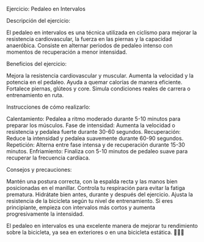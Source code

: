 Ejercicio: Pedaleo en Intervalos


Descripción del ejercicio: 

El pedaleo en intervalos es una técnica utilizada en ciclismo para mejorar la resistencia cardiovascular, la fuerza en las piernas y la capacidad anaeróbica. 
Consiste en alternar periodos de pedaleo intenso con momentos de recuperación a menor intensidad.



Beneficios del ejercicio:

Mejora la resistencia cardiovascular y muscular.
Aumenta la velocidad y la potencia en el pedaleo. 
Ayuda a quemar calorías de manera eficiente. 
Fortalece piernas, glúteos y core. 
Simula condiciones reales de carrera o entrenamiento en ruta.



Instrucciones de cómo realizarlo:

Calentamiento: Pedalea a ritmo moderado durante 5-10 minutos para preparar los músculos. 
Fase de intensidad: Aumenta la velocidad o resistencia y pedalea fuerte durante 30-60 segundos. 
Recuperación: Reduce la intensidad y pedalea suavemente durante 60-90 segundos. 
Repetición: Alterna entre fase intensa y de recuperación durante 15-30 minutos. 
Enfriamiento: Finaliza con 5-10 minutos de pedaleo suave para recuperar la frecuencia cardíaca.



Consejos y precauciones:

Mantén una postura correcta, con la espalda recta y las manos bien posicionadas en el manillar. 
Controla tu respiración para evitar la fatiga prematura. Hidrátate bien antes, durante y después del ejercicio. 
Ajusta la resistencia de la bicicleta según tu nivel de entrenamiento. 
Si eres principiante, empieza con intervalos más cortos y aumenta progresivamente la intensidad.


El pedaleo en intervalos es una excelente manera de mejorar tu rendimiento sobre la bicicleta, ya sea en exteriores o en una bicicleta estática. 🚴‍♂️🔥
